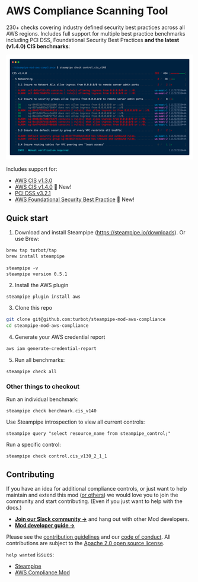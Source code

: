 # AWS Compliance Scanning Tool

230+ checks covering industry defined security best practices across all AWS regions. Includes full support for multiple best practice benchmarks including PCI DSS, Foundational Security Best Practices **and the latest (v1.4.0) CIS benchmarks**:

![image](https://raw.githubusercontent.com/turbot/steampipe-mod-aws-compliance/main/docs/aws_cis_v140_output.png)

Includes support for:
* [AWS CIS v1.3.0](https://hub.steampipe.io/mods/turbot/aws_compliance/controls/benchmark.cis_v130)
* [AWS CIS v1.4.0](https://hub.steampipe.io/mods/turbot/aws_compliance/controls/benchmark.cis_v140) 🚀 New!
* [PCI DSS v3.2.1](https://hub.steampipe.io/mods/turbot/aws_compliance/controls/benchmark.pci_v321)
* [AWS Foundational Security Best Practice](https://hub.steampipe.io/mods/turbot/aws_compliance/controls/benchmark.foundational_security) 🚀 New!

## Quick start


1) Download and install Steampipe (https://steampipe.io/downloads). Or use Brew:

```shell
brew tap turbot/tap
brew install steampipe

steampipe -v 
steampipe version 0.5.1
```

2) Install the AWS plugin
```shell
steampipe plugin install aws
```

3) Clone this repo
```sh
git clone git@github.com:turbot/steampipe-mod-aws-compliance
cd steampipe-mod-aws-compliance
```

4) Generate your AWS credential report
```sh
aws iam generate-credential-report
```

5) Run all benchmarks:
```shell
steampipe check all
```

### Other things to checkout

Run an individual benchmark:
```shell
steampipe check benchmark.cis_v140
```

Use Steampipe introspection to view all current controls:
```
steampipe query "select resource_name from steampipe_control;"
```

Run a specific control:
```shell
steampipe check control.cis_v130_2_1_1
```

## Contributing

If you have an idea for additional compliance controls, or just want to help maintain and extend this mod ([or others](https://github.com/topics/steampipe-mod)) we would love you to join the community and start contributing. (Even if you just want to help with the docs.)

- **[Join our Slack community →](https://join.slack.com/t/steampipe/shared_invite/zt-oij778tv-lYyRTWOTMQYBVAbtPSWs3g)** and hang out with other Mod developers.
- **[Mod developer guide →](https://steampipe.io/docs/steampipe-mods/writing-mods.md)**

Please see the [contribution guidelines](https://github.com/turbot/steampipe/blob/main/CONTRIBUTING.md) and our [code of conduct](https://github.com/turbot/steampipe/blob/main/CODE_OF_CONDUCT.md). All contributions are subject to the [Apache 2.0 open source license](https://github.com/turbot/steampipe-mod-aws-compliance/blob/main/LICENSE).

`help wanted` issues:
- [Steampipe](https://github.com/turbot/steampipe/labels/help%20wanted)
- [AWS Compliance Mod](https://github.com/turbot/steampipe-mod-aws-compliance/labels/help%20wanted)
